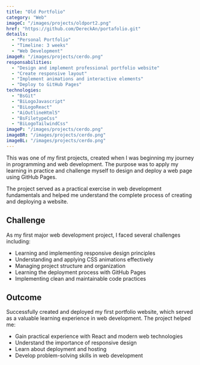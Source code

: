 ```yaml
---
title: "Old Portfolio"
category: "Web"
imageC: "/images/projects/oldport2.png"
href: "https://github.com/DereckAn/portafolio.git"
details:
  - "Personal Portfolio"
  - "Timeline: 3 weeks"
  - "Web Development"
imageR: "/images/projects/cerdo.png"
responsabilities:
  - "Design and implement professional portfolio website"
  - "Create responsive layout"
  - "Implement animations and interactive elements"
  - "Deploy to GitHub Pages"
technologies:
  - "BsGit"
  - "BiLogoJavascript"
  - "BiLogoReact"
  - "AiOutlineHtml5"
  - "BsFiletypeCss"
  - "BiLogoTailwindCss"
imageP: "/images/projects/cerdo.png"
imageBR: "/images/projects/cerdo.png"
imageBL: "/images/projects/cerdo.png"
---
```


This was one of my first projects, created when I was beginning my journey in programming and web development. The purpose was to apply my learning in practice and challenge myself to design and deploy a web page using GitHub Pages.

The project served as a practical exercise in web development fundamentals and helped me understand the complete process of creating and deploying a website.

## Challenge

As my first major web development project, I faced several challenges including:
- Learning and implementing responsive design principles
- Understanding and applying CSS animations effectively
- Managing project structure and organization
- Learning the deployment process with GitHub Pages
- Implementing clean and maintainable code practices

## Outcome

Successfully created and deployed my first portfolio website, which served as a valuable learning experience in web development. The project helped me:
- Gain practical experience with React and modern web technologies
- Understand the importance of responsive design
- Learn about deployment and hosting
- Develop problem-solving skills in web development